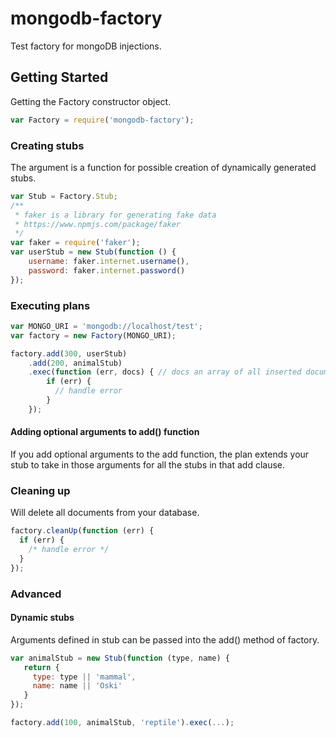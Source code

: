 # mongodb-factory

Test factory for mongoDB injections.


## Getting Started
Getting the Factory constructor object. 

```javascript
var Factory = require('mongodb-factory');
```

### Creating stubs
The argument is a function for possible creation of dynamically 
generated stubs.
```javascript
var Stub = Factory.Stub;
/**
 * faker is a library for generating fake data 
 * https://www.npmjs.com/package/faker 
 */
var faker = require('faker'); 
var userStub = new Stub(function () {
    username: faker.internet.username(),
    password: faker.internet.password()
}); 
```

### Executing plans
```javascript
var MONGO_URI = 'mongodb://localhost/test';
var factory = new Factory(MONGO_URI);

factory.add(300, userStub)
    .add(200, animalStub)
    .exec(function (err, docs) { // docs an array of all inserted documents
        if (err) { 
          // handle error  
        }
    });
```

#### Adding optional arguments to add() function
If you add optional arguments to the add function, the plan extends
your stub to take in those arguments for all the stubs in that 
add clause.

### Cleaning up
Will delete all documents from your database.

```javascript
factory.cleanUp(function (err) {
  if (err) {
    /* handle error */ 
  }
});
```


### Advanced 

#### Dynamic stubs
Arguments defined in stub can be passed into the add() method of factory.
```javascript
var animalStub = new Stub(function (type, name) {
   return {
     type: type || 'mammal',
     name: name || 'Oski'
   }
});

factory.add(100, animalStub, 'reptile').exec(...);
```
